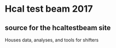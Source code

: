 # Hcal test beam 2017

## source for the hcaltestbeam site

Houses data, analyses, and tools for shifters
